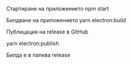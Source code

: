 Стартиране на приложението
npm start

Билдване на приложението
yarn electron:build

Публицация на release в GitHub

yarn electron:publish

Билда е в папква release
